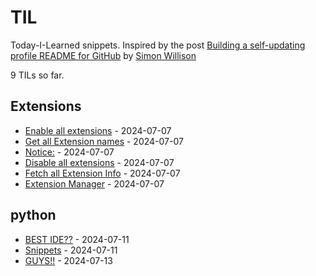 # TIL

Today-I-Learned snippets. Inspired by the post [Building a self-updating profile README for GitHub](https://simonwillison.net/2020/Jul/10/self-updating-profile-readme/) by [Simon Willison](https://github.com/simonw) 

<!-- count starts -->9<!-- count ends --> TILs so far. 
<!-- index starts -->
## Extensions

* [Enable all extensions](https://github.com/Coding4Hours/til/blob/master/Extensions/Enable_all_extensions.md) - 2024-07-07
* [Get all Extension names](https://github.com/Coding4Hours/til/blob/master/Extensions/Get_all_extensions.md) - 2024-07-07
* [Notice:](https://github.com/Coding4Hours/til/blob/master/Extensions/readme.md) - 2024-07-07
* [Disable all extensions](https://github.com/Coding4Hours/til/blob/master/Extensions/Disable_all_extensions.md) - 2024-07-07
* [Fetch all Extension Info](https://github.com/Coding4Hours/til/blob/master/Extensions/Fetch_Extension_Info.md) - 2024-07-07
* [Extension Manager](https://github.com/Coding4Hours/til/blob/master/Extensions/Extension_Manager.md) - 2024-07-07

## python

* [BEST IDE??](https://github.com/Coding4Hours/til/blob/master/python/BEST%20IDE%3F%3F.md) - 2024-07-11
* [Snippets](https://github.com/Coding4Hours/til/blob/master/python/Snippets.md) - 2024-07-11
* [GUYS!!](https://github.com/Coding4Hours/til/blob/master/python/GUYS.md) - 2024-07-13
<!-- index ends -->
